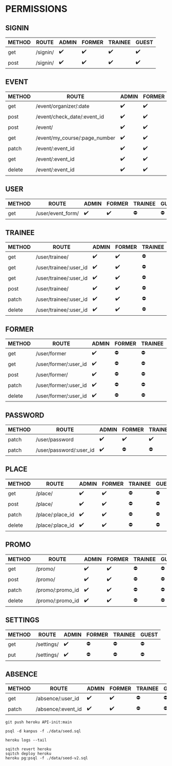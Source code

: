 # PERMISSIONS

## SIGNIN

| METHOD | ROUTE                         | ADMIN | FORMER | TRAINEE | GUEST |
|--------|-------------------------------|-------|--------|---------|-------|
|get     |/signin/                       |    ✔️  |   ✔️    |    ✔️    |    ✔️    |
|post    |/signin/                       |    ✔️  |   ✔️    |    ✔️    |    ✔️    |


## EVENT

| METHOD | ROUTE                         | ADMIN | FORMER | TRAINEE | GUEST |
|--------|-------------------------------|-------|--------|---------|-------|
|get     |/event/organizer/:date         |    ✔️  |   ✔️    |    ⛔    |    ⛔    |
|post    |/event/check_date/:event_id    |    ✔️  |   ✔️    |    ⛔    |    ⛔    |
|post    |/event/                        |    ✔️  |   ✔️    |    ⛔    |    ⛔    |
|get     |/event/my_course/:page_number  |    ✔️  |   ✔️    |    ✔️    |    ⛔    |
|patch   |/event/:event_id               |    ✔️  |   ✔️    |    ⛔    |    ⛔    |
|get     |/event/:event_id               |    ✔️  |   ✔️    |    ✔️    |    ⛔    |
|delete  |/event/:event_id               |    ✔️  |   ✔️    |    ⛔    |    ⛔    |


## USER

| METHOD | ROUTE                         | ADMIN | FORMER | TRAINEE | GUEST |
|--------|-------------------------------|-------|--------|---------|-------|
|get     |/user/event_form/              |    ✔️  |   ✔️    |    ⛔    |    ⛔ |


## TRAINEE
| METHOD | ROUTE                         | ADMIN | FORMER | TRAINEE | GUEST |
|--------|-------------------------------|-------|--------|---------|-------|
|get     |/user/trainee/                 |    ✔️  |   ✔️    |    ⛔    |    ⛔ |
|get     |/user/trainee/:user_id         |    ✔️  |   ✔️    |    ⛔    |    ⛔ |
|get     |/user/trainee/:user_id         |    ✔️  |   ✔️    |    ⛔    |    ⛔ |
|post    |/user/trainee/                 |    ✔️  |   ✔️    |    ⛔    |    ⛔ |
|patch   |/user/trainee/:user_id         |    ✔️  |   ✔️    |    ⛔    |    ⛔ |
|delete  |/user/trainee/:user_id         |    ✔️  |   ✔️    |    ⛔    |    ⛔ |



## FORMER
| METHOD | ROUTE                         | ADMIN | FORMER | TRAINEE | GUEST |
|--------|-------------------------------|-------|--------|---------|-------|
|get     |/user/former                   |    ✔️  |   ⛔   |    ⛔    |    ⛔ |
|get     |/user/former/:user_id          |    ✔️  |   ⛔   |    ⛔    |    ⛔ |
|post    |/user/former/                  |    ✔️  |   ⛔   |    ⛔    |    ⛔ |
|patch   |/user/former/:user_id          |    ✔️  |   ⛔   |    ⛔    |    ⛔ |
|delete  |/user/former/:user_id          |    ✔️  |   ⛔   |    ⛔    |    ⛔ |


## PASSWORD
| METHOD | ROUTE                         | ADMIN | FORMER | TRAINEE | GUEST |
|--------|-------------------------------|-------|--------|---------|-------|
|patch   |/user/password                 |    ✔️  |   ✔️    |    ✔️    |    ⛔ |
|patch   |/user/password/:user_id        |    ✔️  |   ⛔   |    ⛔    |    ⛔ |


## PLACE
| METHOD | ROUTE                         | ADMIN | FORMER | TRAINEE | GUEST |
|--------|-------------------------------|-------|--------|---------|-------|
|get     |/place/                        |    ✔️  |   ✔️    |    ⛔    |    ⛔    |
|post    |/place/                        |    ✔️  |   ✔️    |    ⛔    |    ⛔    |
|patch   |/place/:place_id               |    ✔️  |   ✔️    |    ⛔    |    ⛔    |
|delete  |/place/:place_id               |    ✔️  |   ✔️    |    ⛔    |    ⛔    |


## PROMO
| METHOD | ROUTE                         | ADMIN | FORMER | TRAINEE | GUEST |
|--------|-------------------------------|-------|--------|---------|-------|
|get     |/promo/                        |    ✔️  |   ✔️    |    ⛔    |    ⛔    |
|post    |/promo/                        |    ✔️  |   ✔️    |    ⛔    |    ⛔    |
|patch   |/promo/:promo_id               |    ✔️  |   ✔️    |    ⛔    |    ⛔    |
|delete  |/promo/:promo_id               |    ✔️  |   ✔️    |    ⛔    |    ⛔    |


## SETTINGS
| METHOD | ROUTE                         | ADMIN | FORMER | TRAINEE | GUEST |
|--------|-------------------------------|-------|--------|---------|-------|
|get     |/settings/                     |    ✔️  |   ⛔   |    ⛔    |    ⛔    |
|put     |/settings/                     |    ✔️  |   ⛔   |    ⛔    |    ⛔    |


## ABSENCE
| METHOD | ROUTE                         | ADMIN | FORMER | TRAINEE | GUEST |
|--------|-------------------------------|-------|--------|---------|-------|
|get     |/absence/:user_id              |    ✔️  |   ✔️    |    ⛔    |    ⛔    |
|patch   |/absence/:event_id             |    ✔️  |   ✔️    |    ⛔    |    ⛔    |



```shell
git push heroku API-init:main

psql -d kanpus -f ./data/seed.sql

heroku logs --tail

sqitch revert heroku
sqitch deploy heroku
heroku pg:psql -f ./data/seed-v2.sql
```
